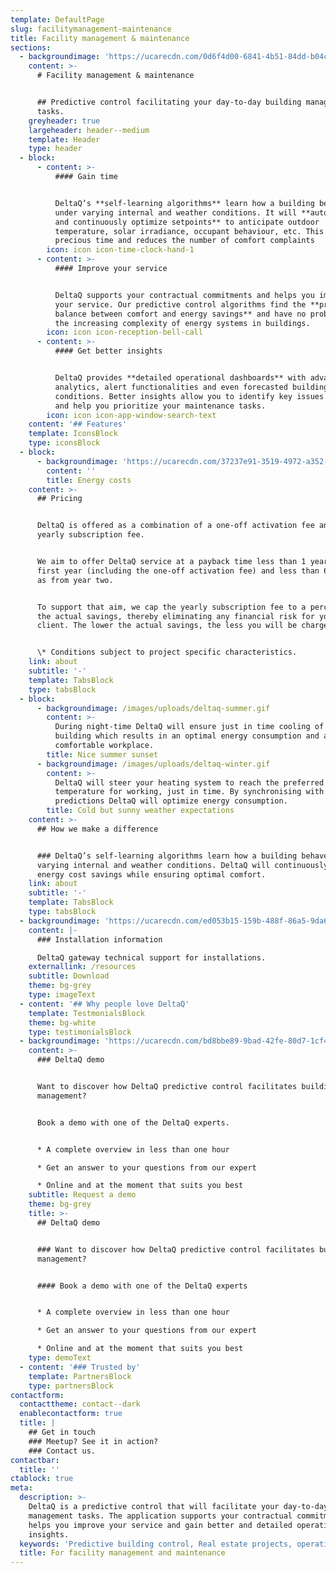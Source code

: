 ```yaml
---
template: DefaultPage
slug: facilitymanagement-maintenance
title: Facility management & maintenance
sections:
  - backgroundimage: 'https://ucarecdn.com/0d6f4d00-6841-4b51-84dd-b04c6fd29102/'
    content: >-
      # Facility management & maintenance


      ## Predictive control facilitating your day-to-day building management
      tasks.
    greyheader: true
    largeheader: header--medium
    template: Header
    type: header
  - block:
      - content: >-
          #### Gain time


          DeltaQ’s **self-learning algorithms** learn how a building behaves
          under varying internal and weather conditions. It will **automatically
          and continuously optimize setpoints** to anticipate outdoor
          temperature, solar irradiance, occupant behaviour, etc. This saves you
          precious time and reduces the number of comfort complaints
        icon: icon icon-time-clock-hand-1
      - content: >-
          #### Improve your service


          DeltaQ supports your contractual commitments and helps you improve
          your service. Our predictive control algorithms find the **proper
          balance between comfort and energy savings** and have no problem with
          the increasing complexity of energy systems in buildings.
        icon: icon icon-reception-bell-call
      - content: >-
          #### Get better insights


          DeltaQ provides **detailed operational dashboards** with advanced
          analytics, alert functionalities and even forecasted building
          conditions. Better insights allow you to identify key issues faster
          and help you prioritize your maintenance tasks.
        icon: icon icon-app-window-search-text
    content: '## Features'
    template: IconsBlock
    type: iconsBlock
  - block:
      - backgroundimage: 'https://ucarecdn.com/37237e91-3519-4972-a352-218352e571cf/'
        content: ''
        title: Energy costs
    content: >-
      ## Pricing


      DeltaQ is offered as a combination of a one-off activation fee and a
      yearly subscription fee.


      We aim to offer DeltaQ service at a payback time less than 1 year for the
      first year (including the one-off activation fee) and less than 6 months
      as from year two.


      To support that aim, we cap the yearly subscription fee to a percentage of
      the actual savings, thereby eliminating any financial risk for you as a
      client. The lower the actual savings, the less you will be charged. *


      \* Conditions subject to project specific characteristics.
    link: about
    subtitle: '-'
    template: TabsBlock
    type: tabsBlock
  - block:
      - backgroundimage: /images/uploads/deltaq-summer.gif
        content: >-
          During night-time DeltaQ will ensure just in time cooling of your
          building which results in an optimal energy consumption and a
          comfortable workplace.
        title: Nice summer sunset
      - backgroundimage: /images/uploads/deltaq-winter.gif
        content: >-
          DeltaQ will steer your heating system to reach the preferred
          temperature for working, just in time. By synchronising with weather
          predictions DeltaQ will optimize energy consumption.
        title: Cold but sunny weather expectations
    content: >-
      ## How we make a difference


      ### DeltaQ’s self-learning algorithms learn how a building behaves under
      varying internal and weather conditions. DeltaQ will continuously maximize
      energy cost savings while ensuring optimal comfort.
    link: about
    subtitle: '-'
    template: TabsBlock
    type: tabsBlock
  - backgroundimage: 'https://ucarecdn.com/ed053b15-159b-488f-86a5-9da625450a9b/'
    content: |-
      ### Installation information

      DeltaQ gateway technical support for installations.
    externallink: /resources
    subtitle: Download
    theme: bg-grey
    type: imageText
  - content: '## Why people love DeltaQ'
    template: TestmonialsBlock
    theme: bg-white
    type: testimonialsBlock
  - backgroundimage: 'https://ucarecdn.com/bd8bbe89-9bad-42fe-80d7-1cf4b54d1d1c/'
    content: >-
      ### DeltaQ demo


      Want to discover how DeltaQ predictive control facilitates building
      management?


      Book a demo with one of the DeltaQ experts.


      * A complete overview in less than one hour

      * Get an answer to your questions from our expert

      * Online and at the moment that suits you best
    subtitle: Request a demo
    theme: bg-grey
    title: >-
      ## DeltaQ demo


      ### Want to discover how DeltaQ predictive control facilitates building
      management?


      #### Book a demo with one of the DeltaQ experts


      * A complete overview in less than one hour

      * Get an answer to your questions from our expert

      * Online and at the moment that suits you best
    type: demoText
  - content: '### Trusted by'
    template: PartnersBlock
    type: partnersBlock
contactform:
  contacttheme: contact--dark
  enablecontactform: true
  title: |
    ## Get in touch
    ### Meetup? See it in action?
    ### Contact us.
contactbar:
  title: ''
ctablock: true
meta:
  description: >-
    DeltaQ is a predictive control that will facilitate your day-to-day building
    management tasks. The application supports your contractual commitments and
    helps you improve your service and gain better and detailed operational
    insights. 
  keywords: 'Predictive building control, Real estate projects, operations'
  title: For facility management and maintenance
---
```


